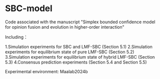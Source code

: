 # SBC-model
Code associated with the manuscript "Simplex bounded confidence model for opinion fusion and evolution in higher-order interaction" 

Including：

1.Simulation experiments for SBC and LMF-SBC (Section 5.1)
2.Simulation experiments for equilibrium state of pure LMF-SBC (Section 5.2)
3.Simulation experiments for equilibrium state of hybrid LMF-SBC (Section 5.3)
4.Consensus prediction experiments  (Section 5.4 and Section 5.5)

Experimental environment: Maalab2024b
